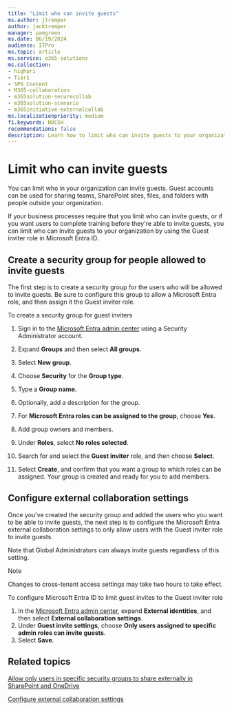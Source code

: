 ```yaml
---
title: "Limit who can invite guests"
ms.author: jtremper
author: jacktremper
manager: pamgreen
ms.date: 06/19/2024
audience: ITPro
ms.topic: article
ms.service: o365-solutions
ms.collection:
- highpri
- Tier1
- SPO_Content
- M365-collaboration
- m365solution-securecollab
- m365solution-scenario
- m365initiative-externalcollab
ms.localizationpriority: medium
f1.keywords: NOCSH
recommendations: false
description: Learn how to limit who can invite guests to your organization.
---
```


# Limit who can invite guests

You can limit who in your organization can invite guests. Guest accounts can be used for sharing teams, SharePoint sites, files, and folders with people outside your organization.

If your business processes require that you limit who can invite guests, or if you want users to complete training before they're able to invite guests, you can limit who can invite guests to your organization by using the Guest inviter role in Microsoft Entra ID.

## Create a security group for people allowed to invite guests

The first step is to create a security group for the users who will be allowed to invite guests. Be sure to configure this group to allow a Microsoft Entra role, and then assign it the Guest inviter role.

To create a security group for guest inviters
1. Sign in to the [Microsoft Entra admin center](https://entra.microsoft.com) using a Security Administrator account.

1. Expand **Groups** and then select **All groups**.
1. Select **New group**.
1. Choose **Security** for the **Group type**.
1. Type a **Group name.** 
1. Optionally, add a description for the group.
1. For **Microsoft Entra roles can be assigned to the group**, choose **Yes**.
1. Add group owners and members.
1. Under **Roles**, select **No roles selected**.
1. Search for and select the **Guest inviter** role, and then choose **Select**.
1. Select **Create**, and confirm that you want a group to which roles can be assigned. Your group is created and ready for you to add members.

## Configure external collaboration settings

Once you've created the security group and added the users who you want to be able to invite guests, the next step is to configure the Microsoft Entra external collaboration settings to only allow users with the Guest inviter role to invite guests.

Note that Global Administrators can always invite guests regardless of this setting.

> [!NOTE]
> Changes to cross-tenant access settings may take two hours to take effect.

To configure Microsoft Entra ID to limit guest invites to the Guest inviter role
1. In the [Microsoft Entra admin center](https://entra.microsoft.com), expand **External identities**, and then select **External collaboration settings**.
1. Under **Guest invite settings**, choose **Only users assigned to specific admin roles can invite guests**.
1. Select **Save**.

## Related topics

[Allow only users in specific security groups to share externally in SharePoint and OneDrive](/sharepoint/manage-security-groups)

[Configure external collaboration settings](/entra/external-id/external-collaboration-settings-configure)
